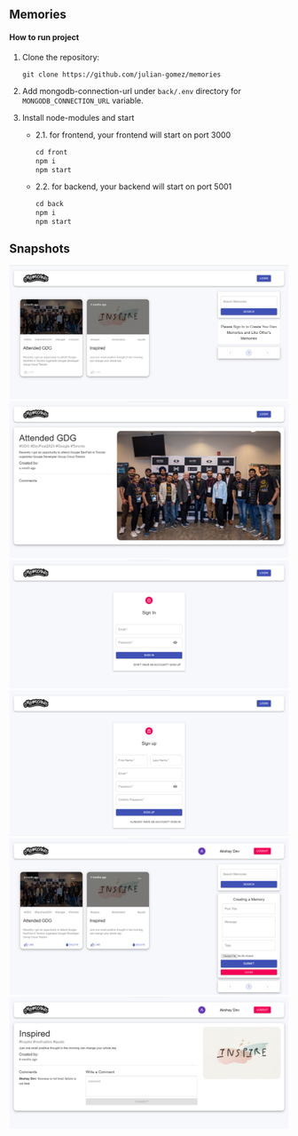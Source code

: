 ## Memories
#### How to run project
1. Clone the repository: 
    ```shell
    git clone https://github.com/julian-gomez/memories
    ```

2. Add mongodb-connection-url under `back/.env` directory for `MONGODB_CONNECTION_URL` variable.

3. Install node-modules and start
    - 2.1. for frontend, your frontend will start on port 3000
      ```shell
      cd front
      npm i
      npm start
      ```
    - 2.2. for backend, your backend will start on port 5001
      ```shell
      cd back
      npm i
      npm start
      ```
## Snapshots
![Snapshot#1](snaps/home-page.png)
![Snapshot#2](snaps/post-detail.png)
![Snapshot#3](snaps/login.png)
![Snapshot#4](snaps/signup.png)
![Snapshot#5](snaps/create-memories.png)
![Snapshot#6](snaps/comment-post.png)
